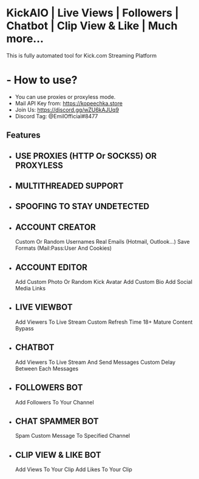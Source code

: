 
# KickAIO | Live Views | Followers | Chatbot | Clip View & Like | Much more...

This is fully automated tool for Kick.com Streaming Platform

# - How to use?
- You can use proxies or proxyless mode.
- Mail API Key from: https://kopeechka.store
- Join Us: https://discord.gg/wZU6kAJUq9
- Discord Tag: @EmilOfficial#8477





## Features

- USE PROXIES (HTTP Or SOCKS5) OR PROXYLESS
   -
- MULTITHREADED SUPPORT
   -
- SPOOFING TO STAY UNDETECTED
   - 
- ACCOUNT CREATOR
   -
    Custom Or Random Usernames
    Real Emails (Hotmail, Outlook...)
    Save Formats (Mail:Pass:User And Cookies)
- ACCOUNT EDITOR
   -
    Add Custom Photo Or Random Kick Avatar 
    Add Custom Bio 
    Add Social Media Links
- LIVE VIEWBOT
   -
    Add Viewers To Live Stream
    Custom Refresh Time
    18+ Mature Content Bypass
- CHATBOT
   -
    Add Viewers To Live Stream And Send Messages
    Custom Delay Between Each Messages
- FOLLOWERS BOT
   - 
    Add Followers To Your Channel
- CHAT SPAMMER BOT
   - 
    Spam Custom Message To Specified Channel
- CLIP VIEW & LIKE BOT
   - 
    Add Views To Your Clip
    Add Likes To Your Clip


